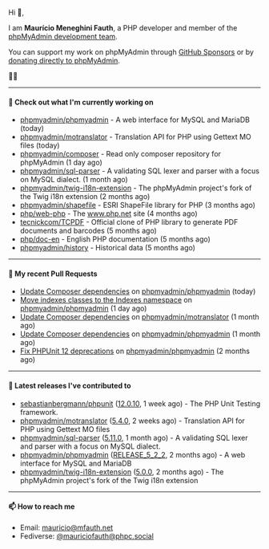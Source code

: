 Hi 👋,

I am **Maurício Meneghini Fauth**, a PHP developer and member of the [phpMyAdmin development team](https://www.phpmyadmin.net/team/?ref=github).

You can support my work on phpMyAdmin through [GitHub Sponsors](https://github.com/sponsors/MauricioFauth)
or by [donating directly to phpMyAdmin](https://www.phpmyadmin.net/donate/?ref=github).

🐘⛵

---

#### 👷 Check out what I'm currently working on

- [phpmyadmin/phpmyadmin](https://github.com/phpmyadmin/phpmyadmin) - A web interface for MySQL and MariaDB (today)
- [phpmyadmin/motranslator](https://github.com/phpmyadmin/motranslator) - Translation API for PHP using Gettext MO files (today)
- [phpmyadmin/composer](https://github.com/phpmyadmin/composer) - Read only composer repository for phpMyAdmin (1 day ago)
- [phpmyadmin/sql-parser](https://github.com/phpmyadmin/sql-parser) - A validating SQL lexer and parser with a focus on MySQL dialect. (1 month ago)
- [phpmyadmin/twig-i18n-extension](https://github.com/phpmyadmin/twig-i18n-extension) - The phpMyAdmin project&#39;s fork of the Twig i18n extension (2 months ago)
- [phpmyadmin/shapefile](https://github.com/phpmyadmin/shapefile) - ESRI ShapeFile library for PHP (3 months ago)
- [php/web-php](https://github.com/php/web-php) - The www.php.net site (4 months ago)
- [tecnickcom/TCPDF](https://github.com/tecnickcom/TCPDF) - Official clone of PHP library to generate PDF documents and barcodes (5 months ago)
- [php/doc-en](https://github.com/php/doc-en) - English PHP documentation (5 months ago)
- [phpmyadmin/history](https://github.com/phpmyadmin/history) - Historical data (5 months ago)

---

#### 🔨 My recent Pull Requests

- [Update Composer dependencies](https://github.com/phpmyadmin/phpmyadmin/pull/19654) on [phpmyadmin/phpmyadmin](https://github.com/phpmyadmin/phpmyadmin) (today)
- [Move indexes classes to the Indexes namespace](https://github.com/phpmyadmin/phpmyadmin/pull/19652) on [phpmyadmin/phpmyadmin](https://github.com/phpmyadmin/phpmyadmin) (1 day ago)
- [Update Composer dependencies](https://github.com/phpmyadmin/motranslator/pull/54) on [phpmyadmin/motranslator](https://github.com/phpmyadmin/motranslator) (1 month ago)
- [Update Composer dependencies](https://github.com/phpmyadmin/phpmyadmin/pull/19607) on [phpmyadmin/phpmyadmin](https://github.com/phpmyadmin/phpmyadmin) (1 month ago)
- [Fix PHPUnit 12 deprecations](https://github.com/phpmyadmin/phpmyadmin/pull/19584) on [phpmyadmin/phpmyadmin](https://github.com/phpmyadmin/phpmyadmin) (2 months ago)

---

#### 🔭 Latest releases I've contributed to

- [sebastianbergmann/phpunit](https://github.com/sebastianbergmann/phpunit) ([12.0.10](https://github.com/sebastianbergmann/phpunit/releases/tag/12.0.10), 1 week ago) - The PHP Unit Testing framework.
- [phpmyadmin/motranslator](https://github.com/phpmyadmin/motranslator) ([5.4.0](https://github.com/phpmyadmin/motranslator/releases/tag/5.4.0), 2 weeks ago) - Translation API for PHP using Gettext MO files
- [phpmyadmin/sql-parser](https://github.com/phpmyadmin/sql-parser) ([5.11.0](https://github.com/phpmyadmin/sql-parser/releases/tag/5.11.0), 1 month ago) - A validating SQL lexer and parser with a focus on MySQL dialect.
- [phpmyadmin/phpmyadmin](https://github.com/phpmyadmin/phpmyadmin) ([RELEASE_5_2_2](https://github.com/phpmyadmin/phpmyadmin/releases/tag/RELEASE_5_2_2), 2 months ago) - A web interface for MySQL and MariaDB
- [phpmyadmin/twig-i18n-extension](https://github.com/phpmyadmin/twig-i18n-extension) ([5.0.0](https://github.com/phpmyadmin/twig-i18n-extension/releases/tag/5.0.0), 2 months ago) - The phpMyAdmin project&#39;s fork of the Twig i18n extension

---

#### 📫 How to reach me

- Email: [mauricio@mfauth.net](mailto://mauricio@mfauth.net)
- Fediverse: [@mauriciofauth@phpc.social](https://phpc.social/@mauriciofauth)
